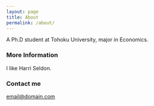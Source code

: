 ```yaml
---
layout: page
title: About
permalink: /about/
---
```


A Ph.D student at Tohoku University, major in Economics.

### More Information

I like Harri Seldon.

### Contact me

[email@domain.com](mailto:email@domain.com)